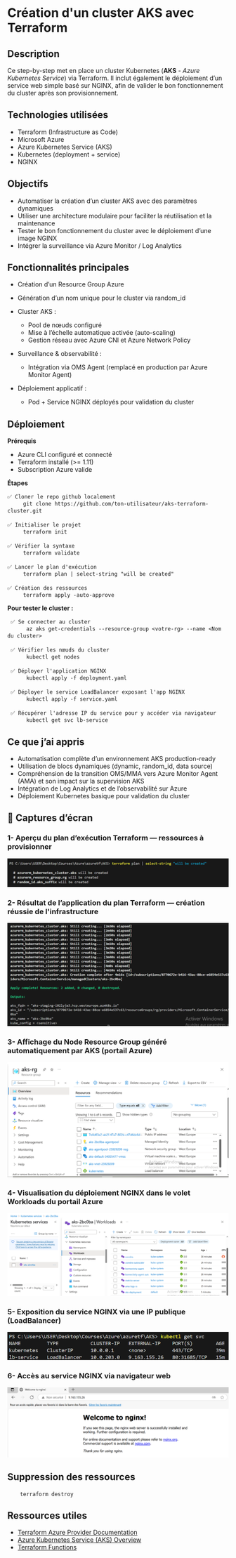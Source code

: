 # Création d'un cluster AKS avec Terraform
## Description
Ce step-by-step met en place un cluster Kubernetes (**AKS** - *Azure Kubernetes Service*) via Terraform. Il inclut également le déploiement d’un service web simple basé sur NGINX, afin de valider le bon fonctionnement du cluster après son provisionnement.
## Technologies utilisées
- Terraform (Infrastructure as Code)
- Microsoft Azure
- Azure Kubernetes Service (AKS)
- Kubernetes (deployment + service)
- NGINX
## Objectifs
- Automatiser la création d’un cluster AKS avec des paramètres dynamiques
- Utiliser une architecture modulaire pour faciliter la réutilisation et la maintenance
- Tester le bon fonctionnement du cluster avec le déploiement d’une image NGINX
- Intégrer la surveillance via Azure Monitor / Log Analytics
## Fonctionnalités principales
- Création d’un Resource Group Azure
- Génération d’un nom unique pour le cluster via random_id
- Cluster AKS :
   *  Pool de nœuds configuré
   *  Mise à l’échelle automatique activée (auto-scaling)
   *  Gestion réseau avec Azure CNI et Azure Network Policy
- Surveillance & observabilité :

   * Intégration via OMS Agent (remplacé en production par Azure Monitor Agent)   
- Déploiement applicatif :

   * Pod + Service NGINX déployés pour validation du cluster
## Déploiement
**Prérequis**
- Azure CLI configuré et connecté
- Terraform installé (>= 1.11)
- Subscription Azure valide

**Étapes**

    ✅ Cloner le repo github localement 
         git clone https://github.com/ton-utilisateur/aks-terraform-cluster.git
         
    ✅ Initialiser le projet 
         terraform init

    ✅ Vérifier la syntaxe 
         terraform validate

    ✅ Lancer le plan d'exécution 
         terraform plan | select-string "will be created"

    ✅ Création des ressources 
         terraform apply -auto-approve
**Pour tester le cluster :**    

     ✅ Se connecter au cluster
          az aks get-credentials --resource-group <votre-rg> --name <Nom du cluster>

     ✅ Vérifier les nœuds du cluster
          kubectl get nodes 

     ✅ Déployer l'application NGINX
          kubectl apply -f deployment.yaml

     ✅ Déployer le service LoadBalancer exposant l'app NGINX
          kubectl apply -f service.yaml

     ✅ Récupérer l'adresse IP du service pour y accéder via navigateur
          kubectl get svc lb-service  
## Ce que j’ai appris
- Automatisation complète d’un environnement AKS production-ready
- Utilisation de blocs dynamiques (dynamic, random_id, data source)  
- Compréhension de la transition OMS/MMA vers Azure Monitor Agent (AMA) et son impact sur la supervision AKS
- Intégration de Log Analytics et de l’observabilité sur Azure
- Déploiement Kubernetes basique pour validation du cluster
## 📸 Captures d’écran

### 1- Aperçu du plan d’exécution Terraform — ressources à provisionner
![Terraform Plan](Images/execution_plan.png)

### 2- Résultat de l’application du plan Terraform — création réussie de l'infrastructure
![Terraform Apply](Images/apply_complete.png)

### 3- Affichage du Node Resource Group généré automatiquement par AKS (portail Azure)
![Kubectl Get Nodes](Images/node_ressource_groupe.png)

### 4- Visualisation du déploiement NGINX dans le volet Workloads du portail Azure
![Workloads Azure](Images/Workloads.png)


### 5- Exposition du service NGINX via une IP publique (LoadBalancer)
![NGINX Service IP](Images/services.png)

### 6- Accès au service NGINX via navigateur web
![NGINX Browser](Images/nginx_welcome.png)
## Suppression des ressources

        terraform destroy
## Ressources utiles
- [Terraform Azure Provider Documentation](https://registry.terraform.io/providers/hashicorp/azurerm/latest/docs)
- [Azure Kubernetes Service (AKS) Overview](https://learn.microsoft.com/en-us/azure/aks/)
- [Terraform Functions](https://developer.hashicorp.com/terraform/language/functions) 